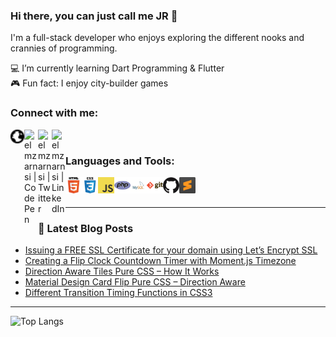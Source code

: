 ### Hi there, you can just call me JR 👋

I'm a full-stack developer who enjoys exploring the different nooks and crannies of programming.

:computer: I’m currently learning Dart Programming & Flutter
<br />
:video_game: Fun fact: I enjoy city-builder games

### Connect with me:

[<img align="left" alt="elmzarnsi" width="22px" src="https://raw.githubusercontent.com/iconic/open-iconic/master/svg/globe.svg" />][website]
[<img align="left" alt="elmzarnsi | CodePen" width="22px" src="https://cdn.jsdelivr.net/npm/simple-icons@v3/icons/codepen.svg" />][codepen]
[<img align="left" alt="elmzarnsi | Twitter" width="22px" src="https://cdn.jsdelivr.net/npm/simple-icons@v3/icons/twitter.svg" />][twitter]
[<img align="left" alt="elmzarnsi | LinkedIn" width="22px" src="https://cdn.jsdelivr.net/npm/simple-icons@v3/icons/linkedin.svg" />][linkedin]

<br />

### Languages and Tools:

<img align="left" alt="HTML5" width="26px" src="https://raw.githubusercontent.com/github/explore/80688e429a7d4ef2fca1e82350fe8e3517d3494d/topics/html/html.png" />
<img align="left" alt="CSS3" width="26px" src="https://raw.githubusercontent.com/github/explore/80688e429a7d4ef2fca1e82350fe8e3517d3494d/topics/css/css.png" />
<img align="left" alt="JavaScript" width="26px" src="https://raw.githubusercontent.com/github/explore/80688e429a7d4ef2fca1e82350fe8e3517d3494d/topics/javascript/javascript.png" />
<img align="left" alt="PHP" width="26px" src="https://raw.githubusercontent.com/github/explore/78df643247d429f6cc873026c0622819ad797942/topics/php/php.png" />
<img align="left" alt="mySQL" width="26px" src="https://raw.githubusercontent.com/github/explore/78df643247d429f6cc873026c0622819ad797942/topics/mysql/mysql.png" />
<img align="left" alt="Git" width="26px" src="https://raw.githubusercontent.com/github/explore/78df643247d429f6cc873026c0622819ad797942/topics/git/git.png" />
<img align="left" alt="GitHub" width="26px" src="https://raw.githubusercontent.com/github/explore/78df643247d429f6cc873026c0622819ad797942/topics/github/github.png" />
<img align="left" alt="Sublime Text" width="26px" src="https://raw.githubusercontent.com/github/explore/80688e429a7d4ef2fca1e82350fe8e3517d3494d/topics/sublime-text/sublime-text.png" />

<br />
<br />

---

### 📕 Latest Blog Posts
<!-- BLOG-POST-LIST:START -->
- [Issuing a FREE SSL Certificate for your domain using Let’s Encrypt SSL](https://elmer.dev/blog/issue-free-ssl-certificate-using-lets-encrypt-ssl/)
- [Creating a Flip Clock Countdown Timer with Moment.js Timezone](https://elmer.dev/blog/flip-clock-countdown-timer-with-moment-js-timezone/)
- [Direction Aware Tiles Pure CSS – How It Works](https://elmer.dev/blog/direction-aware-tiles-pure-css-how-it-works/)
- [Material Design Card Flip Pure CSS – Direction Aware](https://elmer.dev/blog/material-design-card-flip-pure-css-direction-aware/)
- [Different Transition Timing Functions in CSS3](https://elmer.dev/blog/different-transition-timing-functions-in-css3/)
<!-- BLOG-POST-LIST:END -->

---

![Top Langs](https://github-readme-stats.vercel.app/api/top-langs/?username=elmzarnsi&layout=compact)

[website]: https://elmer.dev
[codepen]: https://codepen.io/elmzarnsi/
[twitter]: https://twitter.com/elmzarnsi
[linkedin]: https://linkedin.com/in/elmzarnsi
